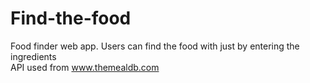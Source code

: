 # Find-the-food
Food finder web app. Users can find the food with just by entering the ingredients   
API used from www.themealdb.com
